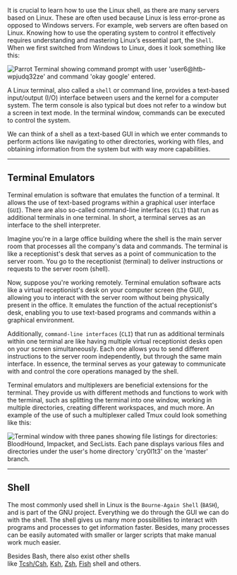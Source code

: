 
It is crucial to learn how to use the Linux shell, as there are many servers based on Linux. These are often used because Linux is less error-prone as opposed to Windows servers. For example, web servers are often based on Linux. Knowing how to use the operating system to control it effectively requires understanding and mastering Linux’s essential part, the `Shell`. When we first switched from Windows to Linux, does it look something like this:

![Parrot Terminal showing command prompt with user 'user6@htb-wpjudq32ze' and command 'okay google' entered.](https://academy.hackthebox.com/storage/modules/18/first_linux2.png)

A Linux terminal, also called a `shell` or command line, provides a text-based input/output (I/O) interface between users and the kernel for a computer system. The term console is also typical but does not refer to a window but a screen in text mode. In the terminal window, commands can be executed to control the system.

We can think of a shell as a text-based GUI in which we enter commands to perform actions like navigating to other directories, working with files, and obtaining information from the system but with way more capabilities.

---

## Terminal Emulators

Terminal emulation is software that emulates the function of a terminal. It allows the use of text-based programs within a graphical user interface (`GUI`). There are also so-called command-line interfaces (`CLI`) that run as additional terminals in one terminal. In short, a terminal serves as an interface to the shell interpreter.

Imagine you're in a large office building where the shell is the main server room that processes all the company's data and commands. The terminal is like a receptionist's desk that serves as a point of communication to the server room. You go to the receptionist (terminal) to deliver instructions or requests to the server room (shell).

Now, suppose you're working remotely. Terminal emulation software acts like a virtual receptionist's desk on your computer screen (the GUI), allowing you to interact with the server room without being physically present in the office. It emulates the function of the actual receptionist's desk, enabling you to use text-based programs and commands within a graphical environment.

Additionally, `command-line interfaces` (`CLI`) that run as additional terminals within one terminal are like having multiple virtual receptionist desks open on your screen simultaneously. Each one allows you to send different instructions to the server room independently, but through the same main interface. In essence, the terminal serves as your gateway to communicate with and control the core operations managed by the shell.

Terminal emulators and multiplexers are beneficial extensions for the terminal. They provide us with different methods and functions to work with the terminal, such as splitting the terminal into one window, working in multiple directories, creating different workspaces, and much more. An example of the use of such a multiplexer called Tmux could look something like this:

![Terminal window with three panes showing file listings for directories: BloodHound, Impacket, and SecLists. Each pane displays various files and directories under the user's home directory 'cry0l1t3' on the 'master' branch.](https://academy.hackthebox.com/storage/modules/18/tmux.png)

---

## Shell

The most commonly used shell in Linux is the `Bourne-Again Shell` (`BASH`), and is part of the GNU project. Everything we do through the GUI we can do with the shell. The shell gives us many more possibilities to interact with programs and processes to get information faster. Besides, many processes can be easily automated with smaller or larger scripts that make manual work much easier.

Besides Bash, there also exist other shells like [Tcsh/Csh](https://en.wikipedia.org/wiki/Tcsh), [Ksh](https://en.wikipedia.org/wiki/KornShell), [Zsh](https://en.wikipedia.org/wiki/Z_shell), [Fish](https://en.wikipedia.org/wiki/Friendly_interactive_shell) shell and others.